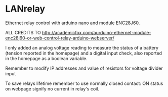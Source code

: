 # LANrelay
Ethernet relay control with arduino nano and module ENC28J60.

ALL CREDITS TO http://academicfox.com/aurduino-ethernet-module-enc28j60-or-web-control-relay-arduino-webserver/

I only added an analog voltage reading to measure the status of a battery (tension reported in the homepage) 
and a digital input check, also reported in the homepage as a boolean variable.

Remember to modify IP addresses and value of resistors for voltage divider input

To save relays lifetime remember to use normally closed contact: ON status on webpage signify no current in relay's coil.
